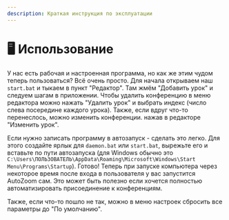 ```yaml
---
description: Краткая инструкция по эксплуатации
---
```


# 🖥 Использование

У нас есть рабочая и настроенная программа, но как же этим чудом теперь пользоваться? Всё очень просто. Для начала открываем наш `start.bat` и тыкаем в пункт "Редактор". Там жмём "Добавить урок" и следуем шагам в приложении. Чтобы удалить конференцию в меню редактора можно нажать "Удалить урок" и выбрать индекс (число слева посередине каждого урока). Также, если вдруг что-то перенеслось, можно изменить конференции. нажав в редакторе "Изменить урок".

Если нужно записать программу в автозапуск - сделать это легко. Для этого создайте ярлык для `daemon.bat` или `start.bat`, вырежьте его и вставьте по пути автозапуска (для Windows обычно это `C:\Users\ПОЛЬЗОВАТЕЛЬ\AppData\Roaming\Microsoft\Windows\Start Menu\Programs\Startup`). Готово! Теперь при запуске компьютера через некоторое время после входа в пользователя у вас запустится AutoZoom сам. Это может быть полезно если хочется полностью автоматизировать присоединение к конференциям.

Также, если что-то пошло не так, можно в меню настроек сбросить все параметры до "По умолчанию".
